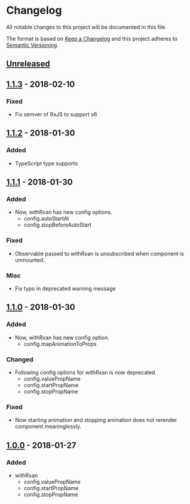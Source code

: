 # Changelog
All notable changes to this project will be documented in this file.

The format is based on [Keep a Changelog](http://keepachangelog.com/en/1.0.0/)
and this project adheres to [Semantic Versioning](http://semver.org/spec/v2.0.0.html).

## [Unreleased]

## [1.1.3] - 2018-02-10

### Fixed
- Fix semver of RxJS to support v6

## [1.1.2] - 2018-01-30

### Added
- TypeScript type supports

## [1.1.1] - 2018-01-30

### Added
- Now, withRxan has new config options.
    - config.autoStartAt
    - config.stopBeforeAutoStart

### Fixed
- Observable passed to withRxan is unsubscribed when component is unmounted.

### Misc
- Fix typo in deprecated warning message

## [1.1.0] - 2018-01-30

### Added
- Now, withRxan has new config option.
    - config.mapAnimationToProps

### Changed
- Following config options for withRxan is now deprecated.
    - config.valuePropName
    - config.startPropName
    - config.stopPropName

### Fixed
- Now starting animation and stopping animation does not rerender component meaninglessly.

## [1.0.0] - 2018-01-27

### Added
- withRxan
    - config.valuePropName
    - config.startPropName
    - config.stopPropName

[Unreleased]: https://github.com/Ailrun/rxan-react
[1.1.3]: https://github.com/Ailrun/rxan-react/tree/v1.1.3
[1.1.2]: https://github.com/Ailrun/rxan-react/tree/v1.1.2
[1.1.1]: https://github.com/Ailrun/rxan-react/tree/v1.1.1
[1.1.0]: https://github.com/Ailrun/rxan-react/tree/v1.1.0
[1.0.0]: https://github.com/Ailrun/rxan-react/tree/v1.0.0
